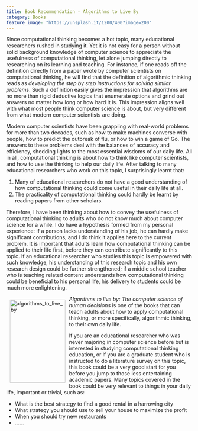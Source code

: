 ```yaml
---
title: Book Recommendation - Algorithms to Live By
category: Books
feature_image: "https://unsplash.it/1200/400?image=200"
---
```


<p>Since computational thinking becomes a hot topic, many educational researchers rushed in studying it. Yet it is not easy for a person without solid background knowledge of computer science to appreciate the usefulness of computational thinking, let alone jumping directly to researching on its learning and teaching. For instance, if one reads off the definition directly from a paper wrote by computer scientists on computational thinking, he will find that the definition of algorithmic thinking reads as <i>developing the step by step instructions for solving similar problems</i>. Such a definition easily gives the impression that algorithms are no more than rigid deductive logics that enumerate options and grind out answers no matter how long or how hard it is. This impression aligns well with what most people think computer science is about, but very different from what modern computer scientists are doing.</p>
 
<p>Modern computer scientists have been grappling with real-world problems for more than two decades, such as how to make machines converse with people, how to predict the outbreak of flu, or how to win a game of Go. The answers to these problems deal with the balances of accuracy and efficiency, shedding lights to the most essential wisdoms of our daily life. All in all, computational thinking is about how to think like computer scientists, and how to use the thinking to help our daily life. After talking to many educational researchers who work on this topic, I surprisingly learnt that:</p>

1. Many of educational researchers do not have a good understanding of how computational thinking could come useful in their daily life at all.
2. The practicality of computational thinking could hardly be learnt by reading papers from other scholars.
 
<p>Therefore, I have been thinking about how to convey the usefulness of computational thinking to adults who do not know much about computer science for a while. I do have a hypothesis formed from my personal experience: If a person lacks understanding of his job, he can hardly make significant contributions, and I do think it applies here to the current problem. It is important that adults learn how computational thinking can be applied to their life first, before they can contribute significantly to this topic. If an educational researcher who studies this topic is empowered with such knowledge, his understanding of this research topic and his own research design could be further strengthened; if a middle school teacher who is teaching related content understands how computational thinking could be beneficial to his personal life, his delivery to students could be much more enlightening.</p>

<p><img src="https://c1.staticflickr.com/5/4274/34143029293_177716a5bb.jpg" width="150" height="225" alt="algorithms_to_live_by" align="left" style="margin:10px;"> <i>Algorithms to live by: The computer science of human decisions</i> is one of the books that can teach adults about how to apply computational thinking, or more specifically, algorithmic thinking, to their own daily life.</p>
 
<p>If you are an educational researcher who was never majoring in computer science before but is interested in studying computational thinking education, or if you are a graduate student who is instructed to do a literature survey on this topic, this book could be a very good start for you before you jump to those less entertaining academic papers. Many topics covered in the book could be very relevant to things in your daily life, important or trivial, such as:</p>
 
* What is the best strategy to find a good rental in a harrowing city
* What strategy you should use to sell your house to maximize the profit
* When you should try new restaurants
* ......
 
 
 
 
 
